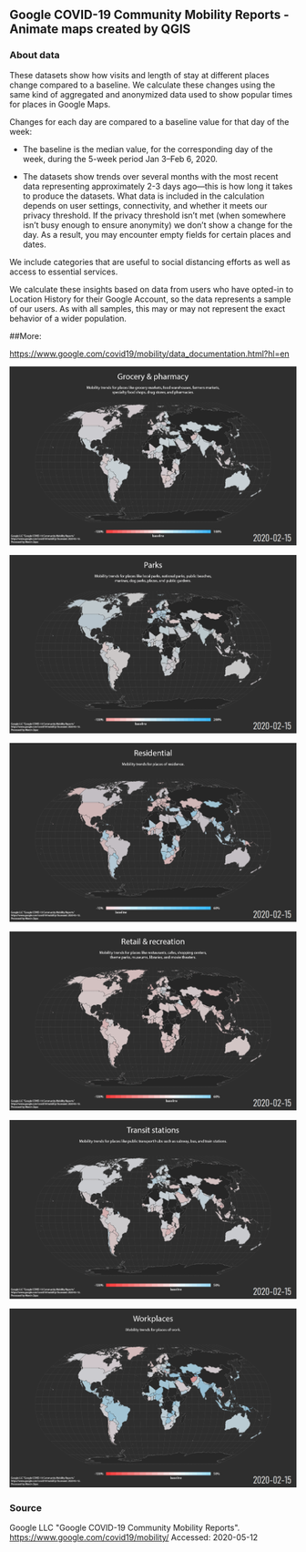 ## Google COVID-19 Community Mobility Reports - Animate maps created by QGIS


### About data

These datasets show how visits and length of stay at different places change compared to a baseline. We calculate these changes using the same kind of aggregated and anonymized data used to show popular times for places in Google Maps.

Changes for each day are compared to a baseline value for that day of the week:

- The baseline is the median value, for the corresponding day of the week, during the 5-week period Jan 3–Feb 6, 2020.

- The datasets show trends over several months with the most recent data representing approximately 2-3 days ago—this is how long it takes to produce the datasets.
What data is included in the calculation depends on user settings, connectivity, and whether it meets our privacy threshold. If the privacy threshold isn’t met (when somewhere isn’t busy enough to ensure anonymity) we don’t show a change for the day. As a result, you may encounter empty fields for certain places and dates.

We include categories that are useful to social distancing efforts as well as access to essential services.

We calculate these insights based on data from users who have opted-in to Location History for their Google Account, so the data represents a sample of our users. As with all samples, this may or may not represent the exact behavior of a wider population.

##More:

https://www.google.com/covid19/mobility/data_documentation.html?hl=en

![grocery.gif](animations/grocery.gif)

![grocery.gif](animations/parks_perc.gif)

![grocery.gif](animations/residentia.gif)

![grocery.gif](animations/retail_and.gif)

![grocery.gif](animations/transit_st.gif)

![grocery.gif](animations/workplaces.gif)



### Source

Google LLC "Google COVID-19 Community Mobility Reports".
https://www.google.com/covid19/mobility/ Accessed: 2020-05-12
